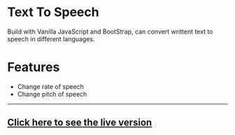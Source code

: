 # **Text To Speech**

Build with Vanilla JavaScript and BootStrap, can convert writtent text to speech in different languages.

# **Features**
 
 - Change rate of speech
 - Change pitch of speech 
 
---
## **[Click here to see the live version](https://iamsurajsharma.github.io/Text-To-Speak/ "Live Demo")**
